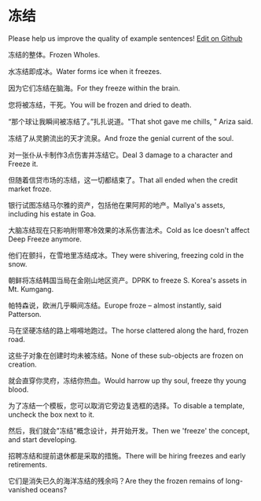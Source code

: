 # 冻结

Please help us improve the quality of example sentences! [Edit on Github](https://github.com/jiyushe/jiyu-example-sentence-source/blob/main/chinese/dongjie.md)

<p><span class="chinese">冻结的整体。</span><span class="english">Frozen Wholes.</span></p>

<p><span class="chinese">水冻结即成冰。</span><span class="english">Water forms ice when it freezes.</span></p>

<p><span class="chinese">因为它们冻结在脑海。</span><span class="english">For they freeze within the brain.</span></p>

<p><span class="chinese">您将被冻结，干死。</span><span class="english">You will be frozen and dried to death.</span></p>

<p><span class="chinese">“那个球让我瞬间被冻结了。”扎扎说道。</span><span class="english">"That shot gave me chills, " Ariza said.</span></p>

<p><span class="chinese">冻结了从灵腑流出的天才流泉。</span><span class="english">And froze the genial current of the soul.</span></p>

<p><span class="chinese">对一张仆从卡制作3点伤害并冻结它。</span><span class="english">Deal 3 damage to a character and Freeze it.</span></p>

<p><span class="chinese">但随着信贷市场的冻结，这一切都结束了。</span><span class="english">That all ended when the credit market froze.</span></p>

<p><span class="chinese">银行试图冻结马尔雅的资产，包括他在果阿邦的地产。</span><span class="english">Mallya's assets, including his estate in Goa.</span></p>

<p><span class="chinese">大脑冻结现在只影响附带寒冷效果的冰系伤害法术。</span><span class="english">Cold as Ice doesn't affect Deep Freeze anymore.</span></p>

<p><span class="chinese">他们在颤抖，在雪地里冻结成冰。</span><span class="english">They were shivering, freezing cold in the snow.</span></p>

<p><span class="chinese">朝鲜将冻结韩国当局在金刚山地区资产。</span><span class="english">DPRK to freeze S. Korea's assets in Mt. Kumgang.</span></p>

<p><span class="chinese">帕特森说，欧洲几乎瞬间冻结。</span><span class="english">Europe froze – almost instantly, said Patterson.</span></p>

<p><span class="chinese">马在坚硬冻结的路上嘚嘚地跑过。</span><span class="english">The horse clattered along the hard, frozen road.</span></p>

<p><span class="chinese">这些子对象在创建时均未被冻结。</span><span class="english">None of these sub-objects are frozen on creation.</span></p>

<p><span class="chinese">就会直穿你灵府，冻结你热血。</span><span class="english">Would harrow up thy soul, freeze thy young blood.</span></p>

<p><span class="chinese">为了冻结一个模板，您可以取消它旁边复选框的选择。</span><span class="english">To disable a template, uncheck the box next to it.</span></p>

<p><span class="chinese">然后，我们就会"冻结"概念设计，并开始开发。</span><span class="english">Then we 'freeze' the concept, and start developing.</span></p>

<p><span class="chinese">招聘冻结和提前退休都是采取的措施。</span><span class="english">There will be hiring freezes and early retirements.</span></p>

<p><span class="chinese">它们是消失已久的海洋冻结的残余吗？</span><span class="english">Are they the frozen remains of long-vanished oceans?</span></p>

